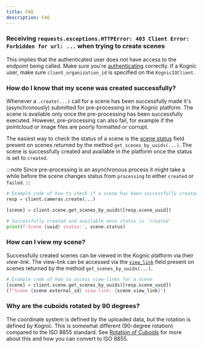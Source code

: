```yaml
---
title: FAQ
description: FAQ
---
```



### Receiving `requests.exceptions.HTTPError: 403 Client Error: Forbidden for url: ...` when trying to create scenes

This implies that the authenticated user does not have access to the endpoint being called. Make sure you're [authenticating](../kognic-apis#authentication) correctly. If a Kognic user, make sure `client_organization_id` is specified on the `KognicIOClient`.


### How do I know that my scene was created successfully?

Whenever a `.create(...)` call for a scene has been successfully made it's (asynchronously) submitted for pre-processing in the Kognic platform. The scene is available only once the pre-processing has been successfully executed. However, pre-processing can also fail, for example if the pointcloud or image files are poorly formatted or corrupt. 

The easiest way to check the status of a scene is the [scene status](./working_with_scenes_and_inputs#scene-status) field present on scenes returned by the method `get_scenes_by_uuids(...)`. The scene is successfully created and available in the platform once the status is set to `created`. 

:::note
Since pre-processing is an asynchronous process it might take a while before the scene changes status from `processing` to either `created` or `failed`. 
:::

```python
# Example code of how to check if a scene has been successfully created
resp = client.cameras.create(...)

[scene] = client.scene.get_scenes_by_uuids([resp.scene_uuid])

# Successfully created and available once status is `created`
print(f'Scene {uuid} status:', scene.status)
```

### How can I view my scene?

Successfully created scenes can be viewed in the Kognic platform via their *view-link*. The view-link can be accessed via the [`view_link`](./working_with_scenes_and_inputs#response) field present on scenes returned by the method `get_scenes_by_uuids(...)`.


```python
# Example code of how to access view-links for a scene
[scene] = client.scene.get_scenes_by_uuids([resp.scene_uuid])
(f"Scene {scene.external_id} view-link: {scene.view_link}")
```


### Why are the cuboids rotated by 90 degrees?

The coordinate system is defined by the uploaded data, but the rotation is defined by Kognic. This is somewhat
different (90-degree rotation) compared to the ISO 8855 standard. 
See [Rotation of Cuboids](../openlabel/openlabel-format.md#rotation-of-cuboids) for more about this and how you can 
convert to ISO 8855.
